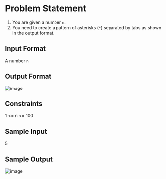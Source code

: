 # Problem Statement

1. You are given a number `n`. 
2. You need to create a pattern of asterisks (`*`) separated by tabs as shown in the output format.

## Input Format
A number `n`

## Output Format

![image](https://github.com/prateeeksahu/javacodes/assets/100373713/7cccb391-70c6-42a1-a7ca-a4ec3fd1253b)

## Constraints
1 <= n <= 100

## Sample Input
5

## Sample Output

![image](https://github.com/prateeeksahu/javacodes/assets/100373713/7cccb391-70c6-42a1-a7ca-a4ec3fd1253b)
